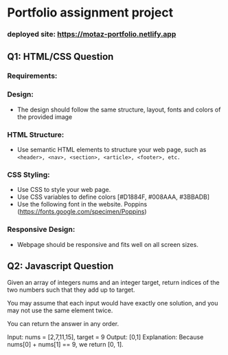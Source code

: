 # Portfolio assignment project

### deployed site: https://motaz-portfolio.netlify.app

## Q1: HTML/CSS Question 
### Requirements:
### Design:
* The design should follow the same structure, layout, fonts and colors of the provided image
### HTML Structure:
* Use semantic HTML elements to structure your web page, such as 
``` <header>, <nav>, <section>, <article>, <footer>, etc. ```
### CSS Styling:
* Use CSS to style your web page.
* Use CSS variables to define colors [#D1884F, #008AAA, #3BBADB]
* Use the following font in the website. 
 Poppins (https://fonts.google.com/specimen/Poppins)
### Responsive Design:
* Webpage should be responsive and fits well on all screen sizes.

## Q2: Javascript Question

Given an array of integers nums and an integer target, return indices of the two numbers such that they add up to target.

You may assume that each input would have exactly one solution, and you may not use the same element twice.

You can return the answer in any order.

Input: nums = [2,7,11,15], target = 9
Output: [0,1]
Explanation: Because nums[0] + nums[1] == 9, we return [0, 1].
